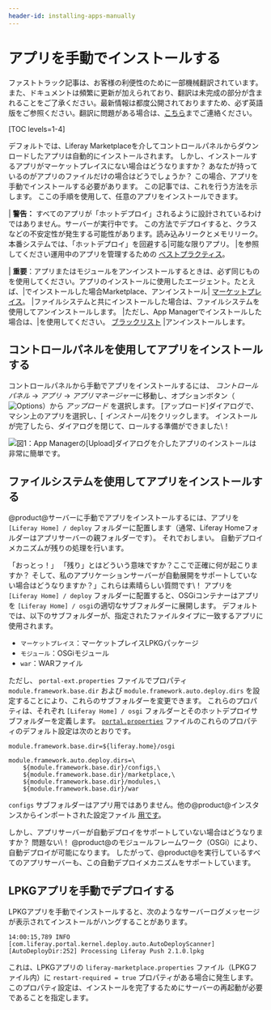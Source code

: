 ```yaml
---
header-id: installing-apps-manually
---
```


# アプリを手動でインストールする

<p class="alert alert-info"><span class="wysiwyg-color-blue120">ファストトラック記事は、お客様の利便性のために一部機械翻訳されています。また、ドキュメントは頻繁に更新が加えられており、翻訳は未完成の部分が含まれることをご了承ください。最新情報は都度公開されておりますため、必ず英語版をご参照ください。翻訳に問題がある場合は、<a href="mailto:support-content-jp@liferay.com">こちら</a>までご連絡ください。</span></p>

[TOC levels=1-4]

デフォルトでは、Liferay Marketplaceを介してコントロールパネルからダウンロードしたアプリは自動的にインストールされます。 しかし、インストールするアプリがマーケットプレイスにない場合はどうなりますか？ あなたが持っているのがアプリのファイルだけの場合はどうでしょうか？ この場合、アプリを手動でインストールする必要があります。 この記事では、これを行う方法を示します。 ここの手順を使用して、任意のアプリをインストールできます。

| **警告：** すべてのアプリが「ホットデプロイ」されるように設計されているわけではありません。サーバーが実行中です。 この方法でデプロイすると、クラスなどの不安定性が発生する可能性があります。読み込みリークとメモリリーク。 本番システムでは、「ホットデプロイ」を回避する|可能な限りアプリ。 |を参照してください運用中のアプリを管理するための [ベストプラクティス](/docs/7-1/user/-/knowledge_base/u/managing-and-configuring-apps#managing-apps-in-production)。

| **重要**：アプリまたはモジュールをアンインストールするときは、必ず同じものを使用してください。アプリのインストールに使用したエージェント。たとえば、|でインストールした場合Marketplace、アンインストール| [マーケットプレイス](/docs/7-1/user/-/knowledge_base/u/using-the-liferay-marketplace)。 |ファイルシステムと共にインストールした場合は、ファイルシステムを使用してアンインストールします。 |ただし、App Managerでインストールした場合は、|を使用してください。 [ブラックリスト](/docs/7-1/user/-/knowledge_base/u/blacklisting-osgi-modules-and-components) |アンインストールします。

## コントロールパネルを使用してアプリをインストールする

コントロールパネルから手動でアプリをインストールするには、 *コントロールパネル* → *アプリ* → *アプリマネージャー*に移動し、オプションボタン（![Options](../../images/icon-options.png)）から *アップロード* を選択します。 [アップロード]ダイアログで、マシン上のアプリを選択し、[ *インストール*]をクリックします。 インストールが完了したら、ダイアログを閉じて、ロールする準備ができました\！

![図1：App Managerの[Upload]ダイアログを介したアプリのインストールは非常に簡単です。](../../images/app-manager-plugin-upload.png)

## ファイルシステムを使用してアプリをインストールする

@product@サーバーに手動でアプリをインストールするには、アプリを `[Liferay Home] / deploy` フォルダーに配置します（通常、Liferay Homeフォルダーはアプリサーバーの親フォルダーです）。 それでおしまい。 自動デプロイメカニズムが残りの処理を行います。

「おっとっ！」 「残り」とはどういう意味ですか？ここで正確に何が起こりますか？ そして、私のアプリケーションサーバーが自動展開をサポートしていない場合はどうなりますか？」これらは素晴らしい質問です\！ アプリを `[Liferay Home] / deploy` フォルダーに配置すると、OSGiコンテナーはアプリを `[Liferay Home] / osgi`の適切なサブフォルダーに展開します。 デフォルトでは、以下のサブフォルダーが、指定されたファイルタイプに一致するアプリに使用されます。

  - `マーケットプレイス`：マーケットプレイスLPKGパッケージ
  - `モジュール`：OSGiモジュール
  - `war`：WARファイル

ただし、 `portal-ext.properties` ファイルでプロパティ `module.framework.base.dir` および `module.framework.auto.deploy.dirs` を設定することにより、これらのサブフォルダーを変更できます。 これらのプロパティは、それぞれ `[Liferay Home] / osgi` フォルダーとそのホットデプロイサブフォルダーを定義します。 [`portal.properties`](@platform-ref@/7.1-latest/propertiesdoc/portal.properties.html) ファイルのこれらのプロパティのデフォルト設定は次のとおりです。

    module.framework.base.dir=${liferay.home}/osgi
    
    module.framework.auto.deploy.dirs=\
        ${module.framework.base.dir}/configs,\
        ${module.framework.base.dir}/marketplace,\
        ${module.framework.base.dir}/modules,\
        ${module.framework.base.dir}/war

`configs` サブフォルダーはアプリ用ではありません。他の@product@インスタンスからインポートされた設定ファイル [用です](/docs/7-1/user/-/knowledge_base/u/system-settings#exporting-and-importing-configurations)。

しかし、アプリサーバーが自動デプロイをサポートしていない場合はどうなりますか？ 問題ない\！ @product@のモジュールフレームワーク（OSGi）により、自動デプロイが可能になります。 したがって、@product@を実行しているすべてのアプリサーバーも、この自動デプロイメカニズムをサポートしています。

## LPKGアプリを手動でデプロイする

LPKGアプリを手動でインストールすると、次のようなサーバーログメッセージが表示されてインストールがハングすることがあります。

    14:00:15,789 INFO  [com.liferay.portal.kernel.deploy.auto.AutoDeployScanner][AutoDeployDir:252] Processing Liferay Push 2.1.0.lpkg

これは、LPKGアプリの `liferay-marketplace.properties` ファイル（LPKGファイル内）に `restart-required = true` プロパティがある場合に発生します。 このプロパティ設定は、インストールを完了するためにサーバーの再起動が必要であることを指定します。
